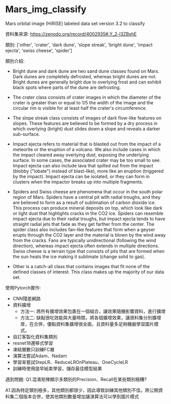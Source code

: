 # Mars_img_classify
Mars orbital image (HiRISE) labeled data set version 3.2 to classify

資料集來源:
https://zenodo.org/record/4002935#.Y_2-l3ZBxhE

類別:
['other', 'crater', 'dark dune', 'slope streak', 'bright dune', 'impact ejecta', 'swiss cheese', 'spider']

類別介紹:

* Bright dune and dark dune are two sand dune classes found on Mars. Dark dunes are completely defrosted, whereas bright dunes are not. Bright dunes are generally bright due to overlying frost and can exhibit black spots where parts of the dune are defrosting.

* The crater class consists of crater images in which the diameter of the crater is greater than or equal to 1/5 the width of the image and the circular rim is visible for at least half the crater's circumference.

* The slope streak class consists of images of dark flow-like features on slopes. These features are believed to be formed by a dry process in which overlying (bright) dust slides down a slope and reveals a darker sub-surface.

* Impact ejecta refers to material that is blasted out from the impact of a meteorite or the eruption of a volcano. We also include cases in which the impact cleared away overlying dust, exposing the underlying surface. In some cases, the associated crater may be too small to see. Impact ejecta can also include lava that spilled out from the impact (blobby ("lobate") instead of blast-like), more like an eruption (triggered by the impact). Impact ejecta can be isolated, or they can form in clusters when the impactor breaks up into multiple fragments.

* Spiders and Swiss cheese are phenomena that occur in the south polar region of Mars. Spiders have a central pit with radial troughs, and they are believed to form as a result of sublimation of carbon dioxide ice. This process can produce mineral deposits on top, which look like dark or light dust that highlights cracks in the CO2 ice.  Spiders can resemble impact ejecta due to their radial troughs, but impact ejecta tends to have straight radial jets that fade as they get farther from the center.  The spider class also includes fan-like features that form when a geyser erupts through the CO2 layer and the material is blown by the wind away from the cracks. Fans are typically unidirectional (following the wind direction), whereas impact ejecta often extends in multiple directions. Swiss cheese is a terrain type that consists of pits that are formed when the sun heats the ice making it sublimate (change solid to gas).

* Other is a catch-all class that contains images that fit none of the defined classes of interest. This class makes up the majority of our data set.


使用Pytorch實作:
* CNN殘差網路
* 資料擴增
  * 方法一: 將所有擴增效果包裹在一個組合，讓效果隨機影響資料，進行擴增
  * 方法二: 缺點很吃效能與大量時間，將各個擴增效果，讓資料集分別擴增厚，在合併，優點資料集擴增很全面，且資料量多足夠機器學習圖片模式。
* 自訂客製化資料集類別
* resnet18遷移式學習
* 凍結層數只訓練FC層
* 演算法嘗試Adam、Nadam
* 學習率嘗試StepLR、ReduceLROnPlateau、OneCycleLR
* 訓練時使用提早結束學習，儲存最佳模型結果

遇到問題:
Q1.混淆矩陣顯示多類別的Precision、Recall在某些類別極糟?

A1.因為特定類別極多，其他類別都很少，因此導致訓練其他類別不佳。將公開資料集二個版本合併，使其他類別數量增加讓演算法可以學到圖片模式


